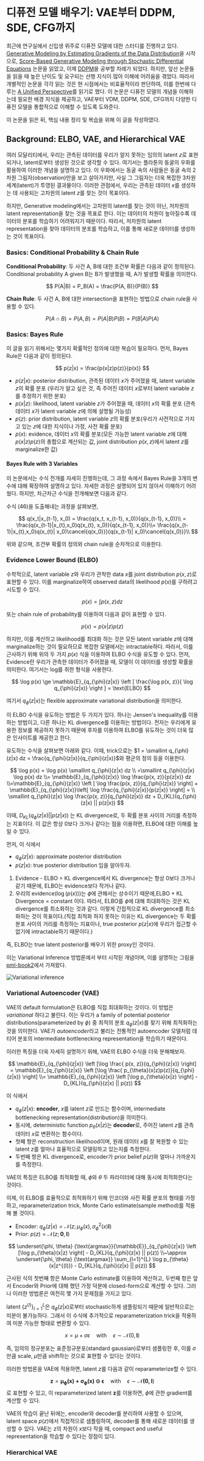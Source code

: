 # 디퓨전 모델 배우기: VAE부터 DDPM, SDE, CFG까지

최근에 연구실에서 신입생 위주로 디퓨전 모델에 대한 스터디를 진행하고 있다. [Generative Modeling by Estimating Gradients of the Data Distribution](https://arxiv.org/abs/1907.05600)을 시작으로, [Score-Based Generative Modeling through Stochastic Differential Equations](https://arxiv.org/abs/2011.13456) 논문을 읽었고, 이제 [DDPM](https://arxiv.org/abs/2006.11239)을 공부할 차례가 되었다. 하지만, 앞선 논문들을 읽을 때 높은 난이도 및 요구되는 선행 지식이 많아 이해에 어려움을 겪었다. 따라서 개별적인 논문을 각각 읽는 것은 현 시점에서는 비효율적이라 판단하여, 이를 한번에 다루는 [A Unified Perspective](https://arxiv.org/abs/2208.11970)를 읽기로 했다. 이 논문은 디퓨전 모델의 개념을 이해하는데 필요한 배경 지식을 제공하고, VAE부터 VDM, DDPM, SDE, CFG까지 다양한 디퓨전 모델을 통합적으로 이해할 수 있도록 도와준다.

이 논문을 읽은 뒤, 핵심 내용 정리 및 복습을 위해 이 글을 작성하였다.

## Background: ELBO, VAE, and Hierarchical  VAE

여러 모달리티에서, 우리는 관측된 데이터를 우리가 알지 못하는 임의의 latent $z$로 표현되거나, latent로부터 생성된 것으로 생각할 수 있다. 여기서는 플라톤의 동굴의 우화를 활용하여 이러한 개념을 설명하고 있다. 이 우화에서는 동굴 속의 사람들은 동굴 속의 2차원 그림자(observation)만을 보고 살아가지만, 사실 그 그림자는 더욱 복잡한 3차원 세계(latent)가 투영된 결과물이다. 이러한 관점에서, 우리는 관측된 데이터 $x$를 생성하는 데 사용되는 고차원의 latent $z$를 찾는 것이 목표이다.

하지만, Generative modeling에서는 고차원의 latent를 찾는 것이 아닌, 저차원의 latent representation을 찾는 것을 목표로 한다. 이는 데이터의 차원이 높아질수록 데이터의 분포를 학습하기 어려워지기 때문이다. 따라서, 저차원의 latent representation을 찾아 데이터의 분포를 학습하고, 이를 통해 새로운 데이터를 생성하는 것이 목표이다.

### Basics: Conditional Probability & Chain Rule

**Conditional Probability**: 두 사건 A, B에 대한 조건부 확률은 다음과 같이 정의된다. Conditional probability A given B는 B가 발생했을 때, A가 발생할 확률을 의미한다.

$$
P(A|B) = P_B(A) = \frac{P(A, B)}{P(B)}
$$

**Chain Rule**: 두 사건 A, B에 대한 intersection을 표현하는 방법으로 chain rule을 사용할 수 있다.

$$
P(A \cap B) = P(A, B) = P(A|B)P(B) = P(B|A)P(A)
$$

### Basics: Bayes Rule

이 글을 읽기 위해서는 몇가지 확률적인 정의에 대한 복습이 필요하다. 먼저, Bayes Rule은 다음과 같이 정의된다.

$$
p(z|x) = \frac{p(x|z)p(z)}{p(x)}
$$

- $p(z|x)$: posterior distribution, 관측된 데이터 $x$가 주어졌을 때, latent variable $z$의 확률 분포 (우리가 알고 싶은 것, 즉 주어진 데이터 $x$로부터 latent variable $z$를 추정하기 위한 분포)
- $p(x|z)$: likelihood, latent variable $z$가 주어졌을 때, 데이터 $x$의 확률 분포 (관측 데이터 $x$가 latent variable $z$에 의해 설명될 가능성)
- $p(z)$: prior distribution, latent variable $z$의 확률 분포(우리가 사전적으로 가지고 있는 $z$에 대한 지식이나 가정, 사전 확률 분포)
- $p(x)$: evidence, 데이터 $x$의 확률 분포(모든 가능한 latent variable $z$에 대해 $p(x|z)p(z)$의 총합으로 계산되는 값, joint distribution $p(x,z)$에서 latent $z$를 marginalize한 값)

#### Bayes Rule with 3 Variables

이 논문에서는 수식 전개를 자세히 진행하는데, 그 과정 속에서 Bayes Rule을 3개의 변수에 대해 확장하여 설명하고 있다. 자세한 과정은 설명되어 있지 않아서 이해하기 어려웠다. 하지만, 차근차근 수식을 전개해보면 다음과 같다.

수식 (46)을 도출해내는 과정을 살펴보면,

$$
q(x_t|x_{t-1}, x_0) = \frac{q(x_t, x_{t-1}, x_0)}{q(x_{t-1}, x_0)}\\
= \frac{q(x_{t-1}|x_{t},x_0)q(x_{t}, x_0)}{q(x_{t-1}, x_0)}\\= \frac{q(x_{t-1}|x_{t},x_0)q(x_{t}| x_0)\cancel{q(x_0)}}{q(x_{t-1}| x_0)\cancel{q(x_0)}}\\
$$

위와 같으며, 조건부 확률의 정의와 chain rule을 순차적으로 이용한다.

### Evidence Lower Bound (ELBO)

수학적으로, latent variable $z$와 우리가 관착한 data $x$를 joint distribution $p(x, z)$로 표현할 수 있다. 이를 marginalize하여 observed data의 likelihood $p(x)$를 구하려고 시도할 수 있다.

$$
p(x) = \int p(x, z) dz
$$

또는 chain rule of probability를 이용하여 다음과 같이 표현할 수 있다.

$$
p(x) =  p(x|z)p(z)
$$

하지만, 이를 계산하고 likelihood를 최대화 하는 것은 모든 latent variable $z$에 대해 marginalize하는 것이 필요하므로 복잡한 모델에서는 intractable하다. 따라서, 이를 근사하기 위해 위의 두 가지 $p(x)$ 식을 이용하여 ELBO 수식을 유도할 수 있다. 먼저, Evidence란 우리가 관측한 데이터가 주어졌을 때, 모델이 이 데이터를 생성할 확률을 의미한다. 여기서는 log를 취한 형식을 사용한다.

$$
\log p(x) \ge \mathbb{E}_{q_{\phi}(z|x)} \left [ \frac{\log p(x, z)}{ \log q_{\phi}(z|x)} \right ]  = \text{ELBO}
$$

여기서 $q_{\phi}(z|x)$는 flexible approximate variational distribution을 의미한다.

이 ELBO 수식을 유도하는 방법은 두 가지가 있다. 하나는 Jensen's inequality를 이용하는 방법이고, 다른 하나는 KL divergence를 이용하는 방법이다. 전자는 우리에게 유용한 정보를 제공하지 못하기 때문에 후자를 이용하여 ELBO를 유도하는 것이 더욱 많은 인사이트를 제공한고 한다.

유도하는 수식을 살펴보면 아래와 같다. 이때, trick으로는 $1 = \smallint q_{\phi}(z|x) dz = \frac{q_{\phi}(z|x)}{q_{\phi}(z|x)}$와 평균의 정의 등을 이용한다.

$$
\log p(x) = 
\log p(x) \smallint q_{\phi}(z|x) dz \\
=\smallint q_{\phi}(z|x) \log p(x) dz 
\\= \mathbb{E}_{q_{\phi}(z|x)} \log \frac{p(x, z)}{p(z|x)} dz
\\=\mathbb{E}_{q_{\phi}(z|x)} \left [ \log \frac{p(x, z)}{q_{\phi}(z|x)} \right] + \mathbb{E}_{q_{\phi}(z|x)}\left[ \log \frac{q_{\phi}(z|x)}{p(z|x)} \right] = \\
\smallint q_{\phi}(z|x) \log \frac{p(x, z)}{q_{\phi}(z|x)} dz + D_{KL}(q_{\phi}(z|x) || p(z|x))
$$

이때, $D_{KL}(q_{\phi}(z|x) || p(z|x))$ 는 KL divergence로, 두 확률 분포 사이의 거리를 측정하는 지표이다. 이 값은 항상 0보다 크거나 같다는 점을 이용하면, ELBO에 대한 이해를 높일 수 있다.

먼저, 이 식에서

- $q_{\phi}(z|x)$: approximate posterior distribution
- $p(z|x)$: true posterior distribution
임을 알아두자.

1. Evidence - ELBO = KL divergence에서 KL divergence는 항상 0보다 크거나 같기 때문에, ELBO는 evidence보다 작거나 같다.
2. 우리의 evidence($\log(p(x))$)는 $\phi$에 관해서는 상수이기 때문에,ELBO + KL Divergence = constant 이다. 따라서, ELBO를 $\phi$에 대해 최대화하는 것은 KL divergence를 최소화하는 것과 같다. 이렇게 간접적으로 KL divergence를 최소화하는 것이 목표이다.(직접 최적화 하지 못하는 이유는 KL divergence는 두 확률 분포 사이의 거리를 측정하는 지표이나, true posterior $p(z|x)$에 우리가 접근할 수 없기에 intractable하기 때문이다.)

즉, ELBO는 true latent posterior를 배우기 위한 proxy인 것이다.

이는 Variational Inference 방법론에서 부터 시작된 개념이며, 이를 설명하는 그림을 [pml-book2](http://probml.github.io/book2)에서 가져왔다.


![Variational inference](https://github.com/user-attachments/assets/5983394b-772e-4c27-9351-6a4e9345d3cf)

### Variational Autoencoder (VAE)

VAE의 default formulation은 ELBO를 직접 최대화하는 것이다. 이 방법은 *variational* 하다고 불린다. 이는 우리가 a family of potential posterior distributions(parameterized by $\phi$) 중 최적의 분포 $q_{\phi}(z|x)$를 찾기 위해 최적화하는 것을 의미한다. VAE가 *autoencoder*라고 불리는 전통적인 autoencoder 모델처럼 데티어 분포의 intermediate bottlenecking representation을 학습하기 때문이다.

이러한 특징을 더욱 자세히 설명하기 위해, VAE의 ELBO 수식을 더욱 분해해보자.

$$
\mathbb{E}_{q_{\phi}(z|x)} \left [\log \frac{ p(x, z)}{q_{\phi}(z|x)} \right] = \mathbb{E}_{q_{\phi}(z|x)} \left [\log \frac{ p_{\theta}(x|z)p(z)}{q_{\phi}(z|x)} \right]
\\= \mathbb{E}_{q_{\phi}(z|x)} \left [\log p_{\theta}(x|z) \right] - D_{KL}(q_{\phi}(z|x) || p(z))
$$

이 식에서

- $q_{\phi}(z|x)$: **encoder**, $x$를 latent $z$로 만드는 함수이며, intermediate bottlenecking representation(distribution)을 의미한다.
- 동시에, deterministic function $p_{\theta}(x|z)$는 **decoder**로, 주어진 latent $z$를 관측 데이터 $x$로 변환하는 함수이다.
- 첫째 항은 reconstruction likelihood이며, 원래 데이터 $x$를 잘 복원할 수 있는 latent $z$를 얼마나 효율적으로 모델링하고 있는지를 측정한다.
- 두번째 항은 KL divergence로, encoder가 prior belief $p(z)$와 얼마나 가까운지를 측정한다.

VAE의 특징은 ELBO를 최적화할 때, $\phi$와 $\theta$ 두 파라미터에 대해 동시에 최적화한다는 것이다.

이제, 이 ELBO를 효율적으로 최적화하기 위해 인코더와 사전 확률 분포의 형태를 가정하고, reparameterization trick, Monte Carlo estimate(sample method)를 적용해 볼 것이다.

- Encoder: $q_{\phi}(z|x) = \mathcal{N}(z;\mu_{\phi}(x), \sigma_{\phi}^2(x)\mathbf{I})$
- Prior: $p(z) = \mathcal{N}(z;\mathbf{0}, \mathbf{I})$

$$
\underset{\phi, \theta} {\text{argmax}}{\mathbb{E}}_{q_{\phi}(z|x)} \left [\log p_{\theta}(x|z) \right] - D_{KL}(q_{\phi}(z|x) || p(z))
\\~\approx \underset{\phi, \theta} {\text{argmax}} \sum_{l=1}^{L} \log p_{\theta}(x|z^{(l)}) - D_{KL}(q_{\phi}(z|x) || p(z))
$$

근사된 식의 첫번째 항은 Monte Carlo estimate를 이용하여 계산하고, 두번째 항은 앞서 Encoder와 Prior에 대해 했던 가정 덕분에 closed-form으로 계산할 수 있다. 그러나 이러한 방법론은 여전히 몇 가지 문제점을 가지고 있다.

latent $\left \{ z^{(l)}  \right \}_{l=1}^{L}$은 $q_{\phi}(z|x)$로부터 stochastic하게 샘플링되기 때문에 일반적으로는 미분이 불가능하다. 그래서 이 수식에 추가적으로 reparameterization trick을 적용하여 미분 가능한 형태로 변환할 수 있다.

$$
x = \mu + \sigma \epsilon \quad \text{with} \quad \epsilon \sim \mathcal{N}(0, \mathbf{I})
$$

즉, 임의의 정규분포는 표준정규분포(standard gaussian)로부터 샘플링한 후, 이를 $\sigma$만큼 scale, $\mu$만큼 shift하는 것으로 표현할 수 있다는 것이다.

이러한 방법론을 VAE에 적용하면, latent $z$를 다음과 같이 reparameterize할 수 있다.

$$
\mathbf{z} = \mathbf{\mu_{\phi}(x) + \sigma_{\phi}(x) \odot \epsilon} \quad \text{with} \quad \epsilon \sim \mathbf{ \mathcal{N}(0, I})
$$
로 표현할 수 있고, 이 reparameterized latent $\mathbf{z}$를 이용하면, $\phi$에 관한 gradient를 계산할 수 있다.

VAE의 학습이 끝난 뒤에는, encoder와 decoder를 분리하여 사용할 수 있으며, latent space $p(z)$에서 직접적으로 샘플링하여, decoder를 통해 새로운 데이터를 생성할 수 있다. VAE는 z의 차원이 x보다 작을 때, compact and useful representation을 학습할 수 있다는 장점이 있다.


### Hierarchical VAE